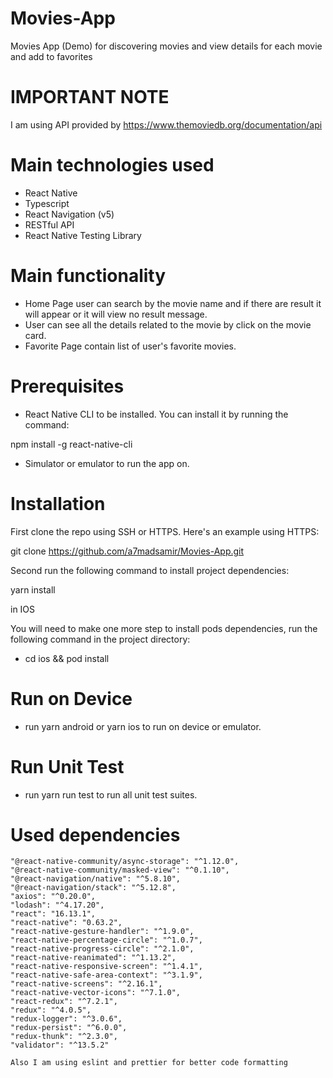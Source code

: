 # Movies-App

Movies App (Demo) for discovering movies and view details for each movie and add to favorites

# IMPORTANT NOTE

I am using API provided by https://www.themoviedb.org/documentation/api

# Main technologies used

- React Native
- Typescript
- React Navigation (v5)
- RESTful API
- React Native Testing Library

# Main functionality

- Home Page user can search by the movie name and if there are result it will appear or it will view no result message.
- User can see all the details related to the movie by click on the movie card.
- Favorite Page contain list of user's favorite movies.

# Prerequisites

- React Native CLI to be installed. You can install it by running the command:

npm install -g react-native-cli

- Simulator or emulator to run the app on.

# Installation

First clone the repo using SSH or HTTPS. Here's an example using HTTPS:

git clone https://github.com/a7madsamir/Movies-App.git

Second run the following command to install project dependencies:

yarn install

in IOS

You will need to make one more step to install pods dependencies, run the following command in the project directory:

- cd ios && pod install

# Run on Device

- run yarn android or yarn ios to run on device or emulator.

# Run Unit Test

- run yarn run test to run all unit test suites.

# Used dependencies

    "@react-native-community/async-storage": "^1.12.0",
    "@react-native-community/masked-view": "^0.1.10",
    "@react-navigation/native": "^5.8.10",
    "@react-navigation/stack": "^5.12.8",
    "axios": "^0.20.0",
    "lodash": "^4.17.20",
    "react": "16.13.1",
    "react-native": "0.63.2",
    "react-native-gesture-handler": "^1.9.0",
    "react-native-percentage-circle": "^1.0.7",
    "react-native-progress-circle": "^2.1.0",
    "react-native-reanimated": "^1.13.2",
    "react-native-responsive-screen": "^1.4.1",
    "react-native-safe-area-context": "^3.1.9",
    "react-native-screens": "^2.16.1",
    "react-native-vector-icons": "^7.1.0",
    "react-redux": "^7.2.1",
    "redux": "^4.0.5",
    "redux-logger": "^3.0.6",
    "redux-persist": "^6.0.0",
    "redux-thunk": "^2.3.0",
    "validator": "^13.5.2"

    Also I am using eslint and prettier for better code formatting
